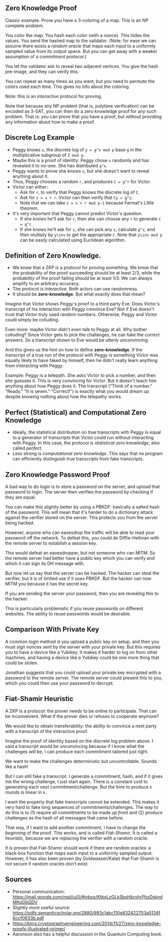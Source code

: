 ## Zero Knowledge Proof

Classic example. Prove you have a 3-coloring of a map. This is an NP
complete problem.

You color the map. You hash each color (with a nonce). This hides the
values. You send the hashed map to the validator. (Note: for ease we can
assume there exists a _random oracle_ that maps each input to a
uniformly sampled value from its output space. But you can get away with
a weaker assumption of a _commitment protocol_.)

You let the validator ask to reveal two adjacent vertices. You
give the hash pre-image, and they can verify this.

You can repeat as many times as you want; but you need to permute the
colors used each time. This gives no info about the coloring.

Note: this is an _interactive_ protocol for proving.

Note that because any NP problem (that is, polytime verification) can be
encoded as 3-SAT, you can then do a zero knowledge proof for any such
problem. That is: you can prove that you have a proof, but without
providing any information about how to make a proof.

## Discrete Log Example

- Peggy knows `x`, the discrete log of `y = g^x mod p` base `g` in the
  multiplicative subgroup of `Z mod p`.
- Maybe this is a proof of identity: Peggy chose `x` randomly and has
  revealed it to no-one. She has distributed `g^x`.
- Peggy wants to prove she knows `x`, but she doesn't want to reveal
  anything about it.
- Thus, Peggy chooses a random `r`, and produces `C = g^r` for Victor.
- Victor can either:
  - Ask for `r`, to verify that Peggy knows the discrete log of `C`.
  - Ask for `z = x + r`. Victor can then verify that `Cy = g^z`.
  - Note that we can take `z = x + r mod p-1` because Fermat's Little
    theorem.
- It's very important that Peggy cannot predict Victor's question.
  - If she knows he'll ask for `r`, then she can choose any `r` to
    generate `C = g^r`.
  - If she knows he'll ask for `z`, she can pick any `z`, calculate
    `g^z`, and then multiply by `y\inv` to get the appropriate `C`. Note
    that `y\inv mod p` can be easily calculated using Euclidean
    algorithm.

## Definition of Zero Knowledge.

- We know that a ZKP is a protocol for proving something. We know that
  the probability of the proof succeeding should be at least 2/3, while
  the probability of the proof failing should be at least 1/3. We can
  always amplify to an arbitrary accuracy.
- The protocol is _interactive_. Both actors can use randomness.
- It should be **zero-knowledge**. But what exactly does that mean?

Imagine that Victor shows Peggy's proof to a third party Eve. Does
Victor's transcript of his interaction with Peggy convince Eve? Not if
Eve doesn't trust that Victor truly used random numbers. Otherwise,
Peggy and Victor could simply be colluding.

Even more: maybe Victor didn't even talk to Peggy at all. Why bother
colluding? Since Victor gets to pick the challenges, he can fake the
correct answers. So a transcript shown to Eve would be utterly
unconvincing.

And this gives us the hint on how to define **zero-knowledge**. If the
transcript of a true run of the protocol with Peggy is something Victor
was equally likely to have faked by himself, then he didn't really learn
anything from interacting with Peggy.

Example: Peggy is a telepath. She asks Victor to pick a number, and then
she guesses it. This is very convincing for Victor. But it doesn't teach
him anything about how Peggy does it. The transcript ("Think of a
number." "Ready." "It is seven." "Correct!") is exactly what you would
dream up despite knowing nothing about how the telepathy works.

## Perfect (Statistical) and Computational Zero Knowledge

- Ideally, the statistical distribution on true transcripts with Peggy
  is equal to a generator of transcripts that Victor could run without
  interacting with Peggy. In this case, the protocol is _statistical
  zero knowledge_, also called _perfect_.
- Less strong is _computational zero knowledge_. This says that no
  program can efficiently distinguish true transcripts from fake
  transcripts.

## Zero Knowledge Password Proof

A bad way to do login is to store a password on the server, and upload
that password to login. The server then verifies the password by
checking if they are equal.

You can make this slightly better by using a PBKDF: basically a salted
hash of the password. This will mean that it's harder to do a dictionary
attack against the verifier stored on the server. This protects you from
the server being hacked.

However, anyone who can eavesdrop the traffic will be able to read your
password off the network. To defeat this, you could do Diffie-Hellman
with the remote server to establish a session key.

This would defeat an eavesdropper, but not someone who can MITM. So the
remote server had better have a public key which you can verify and
which it can sign its DH message with.

But now let us say that the server can be hacked. The hacker can steal
the verifier, but it is of limited use if it uses PBKDF. But the hacker
can now MITM you because it has the secret key.

If you are sending the server your password, then you are revealing this
to the hacker.

This is particularly problematic if you reuse passwords on different
websites. The ability to reuse passwords would be desirable.

## Comparison With Private Key

A common login method is you upload a public key on setup, and then you
must sign nonces sent by the server with your private key. But this
requires you to have a device like a Yubikey. It makes it harder to log
on from other machines, and having a device like a Yubikey could be one
more thing that could be stolen.

Jonathan suggests that you could upload your private key encrypted with
a password to the remote server. The remote server could present this to
you, which you could then use your password to decrypt.

## Fiat-Shamir Heuristic

A ZKP is a protocol: the prover needs to be online to participate. That
can be inconvenient. What if the prover dies or refuses to cooperate
anymore?

We would like to obtain transferability: the ability to convince a next
party with a transcript of the interactive proof.

Imagine the proof of identity based on the discrete log problem above. I
said a transcript would be unconvincing because if I know what the
challenges will be, I can produce each commitment tailored just right.

We want to make the challenges deterministic but uncontrollable. Sounds
like a hash!

But I can still fake a transcript. I generate a commitment, hash, and if
it gives me the wrong challenge, I just start again. There is a constant
cost to generating each next commitment/challenge. But the time to
produce `k` rounds is linear in `k`.

I want the property that fake transcripts cannot be extended. This makes
it very hard to fake long sequences of commitments/challenges. The way
to do this is to (1) require all commitments to be made _up front_ and
(2) produce challenges as the hash of all messages that came before.

That way, if I want to add another commitment, I have to change the
_beginning_ of the proof. This works, and is called _Fiat-Shamir_. It is
called a _heuristic_, because we are replacing the verifier with a
random oracle.

It is proven that Fiat-Shamir should work if there are random oracles: a
black-box function that maps each input to a uniformly sampled output.
However, it has also been proven (by Goldwasser/Kalai) that Fiat-Shamir
is _not_ secure if random oracles don't exist.

## Sources

- Personal communication: https://mail.google.com/mail/u/0/#inbox/KtbxLzGLkSbsHbrxhrPhzDskndMKpDbQDV
- Slightly more useful source: https://pdfs.semanticscholar.org/2880/993c1abc110e832422753a5134f8ccf0633b.pdf
- https://blog.cryptographyengineering.com/2014/11/27/zero-knowledge-proofs-illustrated-primer/
- Aaronson also has a helpful discussion in the Quantum Computing book.
